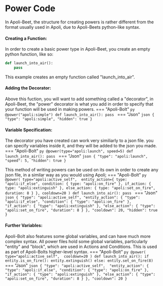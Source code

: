 # Power Code

In Apoli-Beet, the structure for creating powers is rather different from the format usually used in Apoli, due to Apoli-Beets python-like syntax.

#### Creating a Function:

In order to create a basic power type in Apoli-Beet, you create an empty python function, like so:
```py
def launch_into_air():
    pass
```
This example creates an empty function called "launch_into_air".

#### Adding the Decorator:

Above this fuction, you will want to add something called a "decorator", in Apoli-Beet, the "power" decorator is what you add in order to specify that your function will be used in making powers.
=== "Apoli-Bolt"
    ```py
    @power("apoli:simple")
    def launch_into_air():
        pass
    ```
=== "Json"
    ```json
    {
        "type": "apoli:simple",
        "hidden": true
    }
    ```

#### Variable Specification:
The decorator you have created can work very similiarly to a json file. you can specify variables inside it, and they will be added to the json you made.
=== "Apoli-Bolt"
    ```py
    @power(type="apoli:launch", speed=5)
    def launch_into_air():
        pass
    ```
=== "Json"
    ```json
    {
        "type": "apoli:launch",
        "speed": 5,
        "hidden": true
    }
    ```

This method of writing powers can be used on its own in order to create any json file, in a similar way as you would using Apoli;
=== "Apoli-Bolt"
    ```py
    @power(
        type="apoli:active_self", 
        entity_action={
            type: "apoli:if_else",
            condition: {
                type: "apoli:on_fire"
            },
            if_action: {
                type: "apoli:extinguish"
            },
            else_action: {
                type: "apoli:set_on_fire",
                duration: 8
            }
        },
        cooldown=20
    )
    def launch_into_air():
        pass
    ```
=== "Json"
    ```json
    {
        "type": "apoli:active_self",
        "entity_action": {
            "type": "apoli:if_else",
            "condition": {
                "type": "apoli:on_fire"
            },
            "if_action": {
                "type": "apoli:extinguish"
            },
            "else_action": {
                "type": "apoli:set_on_fire",
                "duration": 8
            }
        },
        "cooldown": 20,
        "hidden": true
    }
    ```

#### Further Variables:
Apoli-Bolt also features some global variables, and can have much more complex syntax. All power files hold some global variables, particularly "entity" and "block", which are used in Actions and Conditions. This is used as part of Apoli-Bolts higher-level syntax.
=== "Apoli-Bolt"
    ```py
    @power(
        type="apoli:active_self", 
        cooldown=20
    )
    def launch_into_air():
        if entity.is_on_fire():
            entity.extinguish()
        else:
            entity.set_on_fire(8)
    ```
=== "Json"
    ```json
    {
        "type": "apoli:active_self", 
        "entity_action": {
            "type": "apoli:if_else",
            "condition": {
                "type": "apoli:on_fire"
            },
            "if_action": {
                "type": "apoli:extinguish"
            },
            "else_action": {
                "type": "apoli:set_on_fire",
                "duration": 8
            }
        },
        "cooldown": 20
    }
    ```
